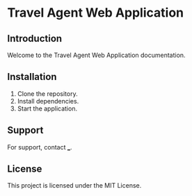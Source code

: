 # Travel Agent Web Application

## Introduction

Welcome to the Travel Agent Web Application documentation.

## Installation

1. Clone the repository.
2. Install dependencies.
3. Start the application.

## Support

For support, contact [\_](mailto:_).

## License

This project is licensed under the MIT License.
